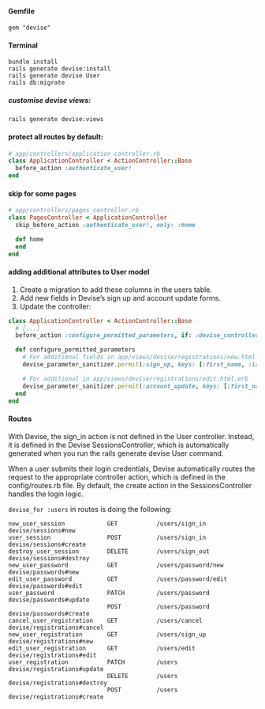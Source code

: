 #### Gemfile
`gem "devise"`
#### Terminal
`bundle install` <br>
`rails generate devise:install` <br>
`rails generate devise User` <br>
`rails db:migrate` <br>
##### customise devise views:
`rails generate devise:views`

#### protect all routes by default:
```ruby
# app/controllers/application_controller.rb
class ApplicationController < ActionController::Base
  before_action :authenticate_user!
end
```

#### skip for some pages
```ruby
# app/controllers/pages_controller.rb
class PagesController < ApplicationController
  skip_before_action :authenticate_user!, only: :home

  def home
  end
end
```
#### adding additional attributes to User model
1. Create a migration to add these columns in the users table.
2. Add new fields in Devise’s sign up and account update forms.
3. Update the controller:
```ruby
class ApplicationController < ActionController::Base
  # [...]
  before_action :configure_permitted_parameters, if: :devise_controller?

  def configure_permitted_parameters
    # For additional fields in app/views/devise/registrations/new.html.erb
    devise_parameter_sanitizer.permit(:sign_up, keys: [:first_name, :last_name])

    # For additional in app/views/devise/registrations/edit.html.erb
    devise_parameter_sanitizer.permit(:account_update, keys: [:first_name, :last_name])
  end
end
```
#### Routes
With Devise, the sign_in action is not defined in the User controller. Instead, it is defined in the Devise SessionsController, which is automatically generated when you run the rails generate devise User command.

When a user submits their login credentials, Devise automatically routes the request to the appropriate controller action, which is defined in the config/routes.rb file. By default, the create action in the SessionsController handles the login logic.

`devise_for :users` in routes is doing the following:

```
new_user_session            GET           /users/sign_in                  devise/sessions#new
user_session                POST          /users/sign_in                  devise/sessions#create
destroy_user_session        DELETE        /users/sign_out                 devise/sessions#destroy
new_user_password           GET           /users/password/new             devise/passwords#new
edit_user_password          GET           /users/password/edit            devise/passwords#edit
user_password               PATCH         /users/password                 devise/passwords#update
                            POST          /users/password                 devise/passwords#create
cancel_user_registration    GET           /users/cancel                   devise/registrations#cancel
new_user_registration       GET           /users/sign_up                  devise/registrations#new
edit_user_registration      GET           /users/edit                     devise/registrations#edit
user_registration           PATCH         /users                          devise/registrations#update
                            DELETE        /users                          devise/registrations#destroy
                            POST          /users                          devise/registrations#create
```
